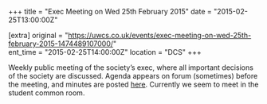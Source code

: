 +++
title = "Exec Meeting on Wed 25th February 2015"
date = "2015-02-25T13:00:00Z"

[extra]
original = "https://uwcs.co.uk/events/exec-meeting-on-wed-25th-february-2015-1474489107000/"    
ent_time = "2015-02-25T14:00:00Z"
location = "DCS"
+++

Weekly public meeting of the society’s exec, where all important decisions of the society are discussed. Agenda appears on forum (sometimes) before the meeting, and minutes are posted [here](https://uwcs.co.uk/minutes/). Currently we seem to meet in the student common room.


